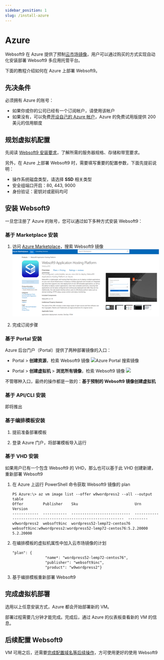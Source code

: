 ```yaml
---
sidebar_position: 1
slug: /install-azure
---
```


# Azure

Websoft9 在 Azure 提供了预制[云市场镜像](https://azuremarketplace.microsoft.com/en-us/marketplace/apps?search=vmlab&page=1)，用户可以通过购买的方式实现自动化安装部署 Websoft9 多应用托管平台。

下面的教程介绍如何在 Azure 上部署 Websoft9。

## 先决条件

必须拥有 Azure 的账号：

- 如果你或你的公司已经有一个订阅帐户，请使用该帐户
- 如果没有，可以免费[开设自己的 Azure 帐户](https://azure.microsoft.com/en-us/free/)，Azure 的免费试用版提供 200 美元的信用额度

## 规划虚拟机配置

先阅读 [Websoft9 安装要求](./install-requirements)，了解所需的服务器规格、存储和带宽要求。 

另外，在 Azure 上部署 Websoft9 时，需要填写重要的配置参数，下面先提前说明：

- 操作系统磁盘类型，请选择 **SSD** 相关类型
- 安全组端口开启：80, 443, 9000
- 身份验证：密钥对或密码均可

## 安装 Websoft9

一旦您注册了 Azure 的账号，您可以通过如下多种方式安装 Websoft9：

### 基于 Marketplace 安装

1. 访问 [Azure Marketplace](https://azuremarketplace.microsoft.com/en-us/marketplace/apps)，搜索 Websoft9 镜像
  ![搜索Websoft9镜像](./assets/azure-mkss-websoft9.png)

2. 完成订阅步骤

### 基于 Portal 安装

Azure 后台门户（Portal）提供了两种部署镜像的入口：

  - Portal > **创建资源**，检索 Websoft9 镜像
    ![Azure Portal 搜索镜像](./assets/azure-portalmk-websoft9.png)

  - Portal > **创建虚拟机** > **浏览所有镜像**，检索 Websoft9 镜像
    ![](./assets/azure-vmimage-websoft9.png)

不管哪种入口，最终的操作都是一致的：**基于预制的 Websoft9 镜像创建虚拟机**

### 基于 API/CLI 安装

即将推出

### 基于编排模板安装

1. 提前准备部署模板

2. 登录 Azure 门户，将部署模板导入运行

### 基于 VHD 安装

如果用户已有一个包含 Websoft9 的 VHD，那么也可以基于此 VHD 创建新建，重新部署 Websoft9

1. 在 Azure 上运行 PowerShell 命令获取 Websoft9 镜像的 plan
   ```
   PS Azure:\> az vm image list --offer w9wordpress2 --all --output table
   Offer         Publisher    Sku                          Urn                                                             Version
   ------------  -----------  ---------------------------  --------------------------------------------------------------  ---------
   w9wordpress2  websoft9inc  wordpress52-lemp72-centos76  websoft9inc:w9wordpress2:wordpress52-lemp72-centos76:5.2.20000  5.2.20000
   ```

2. 在编排模板的虚拟机属性中加入云市场镜像的计划
   ```
   "plan": {
                  "name*: "wordpress52-lemp72-centos76",
                  "publisher": "websoft9inc",
                  "product": "w9wordpress2"}
   ```

3. 基于编排模板重新部署 Websoft9

## 完成虚拟机部署

选用以上任意安装方式，Azure 都会开始部署新的 VM。  

部署过程需要几分钟才能完成。完成后，通过 Azure 的仪表板查看新的 VM 的信息。  

## 后续配置 Websoft9

VM 可用之后，还需要[完成配置域名等后续操作](./domain-set)，方可使用更好的使用 Websoft9
